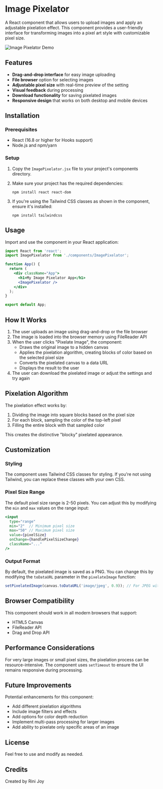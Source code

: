 # Image Pixelator

A React component that allows users to upload images and apply an adjustable pixelation effect. This component provides a user-friendly interface for transforming images into a pixel art style with customizable pixel size.

![Image Pixelator Demo](placeholder-for-screenshot.png)

## Features

- **Drag-and-drop interface** for easy image uploading
- **File browser** option for selecting images
- **Adjustable pixel size** with real-time preview of the setting
- **Visual feedback** during processing
- **Download functionality** for saving pixelated images
- **Responsive design** that works on both desktop and mobile devices

## Installation

### Prerequisites

- React (16.8 or higher for Hooks support)
- Node.js and npm/yarn

### Setup

1. Copy the `ImagePixelator.jsx` file to your project's components directory.

2. Make sure your project has the required dependencies:
   ```
   npm install react react-dom
   ```

3. If you're using the Tailwind CSS classes as shown in the component, ensure it's installed:
   ```
   npm install tailwindcss
   ```

## Usage

Import and use the component in your React application:

```jsx
import React from 'react';
import ImagePixelator from './components/ImagePixelator';

function App() {
  return (
    <div className="App">
      <h1>My Image Pixelator App</h1>
      <ImagePixelator />
    </div>
  );
}

export default App;
```

## How It Works

1. The user uploads an image using drag-and-drop or the file browser
2. The image is loaded into the browser memory using FileReader API
3. When the user clicks "Pixelate Image", the component:
   - Draws the original image to a hidden canvas
   - Applies the pixelation algorithm, creating blocks of color based on the selected pixel size
   - Converts the pixelated canvas to a data URL
   - Displays the result to the user
4. The user can download the pixelated image or adjust the settings and try again

## Pixelation Algorithm

The pixelation effect works by:
1. Dividing the image into square blocks based on the pixel size
2. For each block, sampling the color of the top-left pixel
3. Filling the entire block with that sampled color

This creates the distinctive "blocky" pixelated appearance.

## Customization

### Styling

The component uses Tailwind CSS classes for styling. If you're not using Tailwind, you can replace these classes with your own CSS.

### Pixel Size Range

The default pixel size range is 2-50 pixels. You can adjust this by modifying the `min` and `max` values on the range input:

```jsx
<input
  type="range"
  min="2"  // Minimum pixel size
  max="50" // Maximum pixel size
  value={pixelSize}
  onChange={handlePixelSizeChange}
  className="..."
/>
```

### Output Format

By default, the pixelated image is saved as a PNG. You can change this by modifying the `toDataURL` parameter in the `pixelateImage` function:

```javascript
setPixelatedImage(canvas.toDataURL('image/jpeg', 0.9)); // For JPEG with 90% quality
```

## Browser Compatibility

This component should work in all modern browsers that support:
- HTML5 Canvas
- FileReader API
- Drag and Drop API

## Performance Considerations

For very large images or small pixel sizes, the pixelation process can be resource-intensive. The component uses `setTimeout` to ensure the UI remains responsive during processing.

## Future Improvements

Potential enhancements for this component:
- Add different pixelation algorithms
- Include image filters and effects
- Add options for color depth reduction
- Implement multi-pass processing for larger images
- Add ability to pixelate only specific areas of an image

## License

Feel free to use and modify as needed.

## Credits

Created by Rini Joy